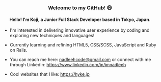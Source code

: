<h3 align="center"> Welcome to my GitHub! 😄 </h3>

<h4 align="center"> Hello! I'm Koji, a Junior Full Stack Developer based in Tokyo, Japan. </h4>

- I'm interested in delivering innovative user experience by coding and exploring new techniques and languages!
  
- Currently learning and refining HTML5, CSS/SCSS, JavaScript and Ruby on Rails.
  
- You can reach me here: nadleehcode@gmail.com or connect with me through LinkedIn: https://www.linkedin.com/in/imnadleeh

- Cool websites that I like: https://hyke.jp

<!---
imnadleeh/imnadleeh is a ✨ special ✨ repository because its `README.md` (this file) appears on your GitHub profile.
You can click the Preview link to take a look at your changes.
--->
